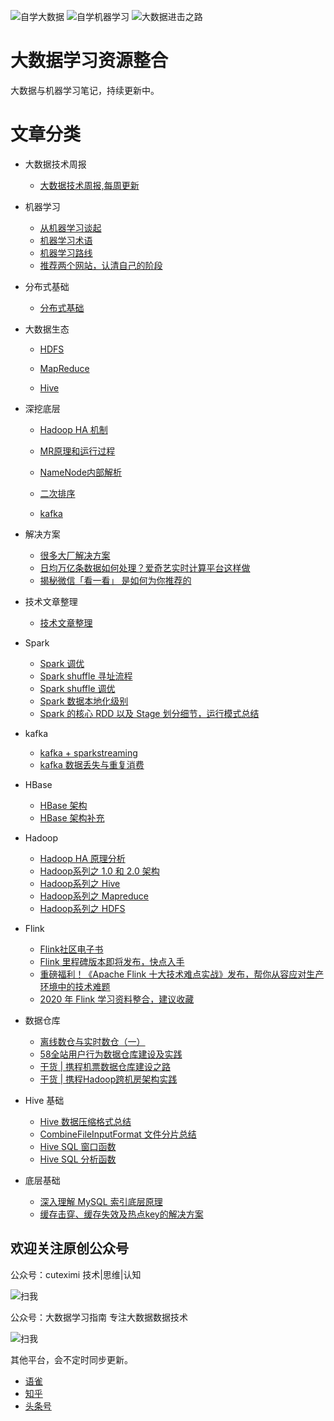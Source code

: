 ![自学大数据](https://img.shields.io/badge/%E8%87%AA%E5%AD%A6-%E5%A4%A7%E6%95%B0%E6%8D%AE-brightgreen.svg)
![自学机器学习](https://img.shields.io/badge/%E8%87%AA%E5%AD%A6-%E6%9C%BA%E5%99%A8%E5%AD%A6%E4%B9%A0-brightgreen.svg)
![大数据进击之路](https://img.shields.io/badge/%E8%87%AA%E5%AD%A6-%E5%A4%A7%E6%95%B0%E6%8D%AE%E8%BF%9B%E5%87%BB%E4%B9%8B%E8%B7%AF-blue.svg)

# 大数据学习资源整合

大数据与机器学习笔记，持续更新中。

# 文章分类
- 大数据技术周报
  - [大数据技术周报,每周更新](https://mp.weixin.qq.com/mp/appmsgalbum?__biz=MzU0OTgxNjMyNA==&action=getalbum&album_id=2052897255342309378&scene=173&from_msgid=2247484324&from_itemidx=1&count=3&nolastread=1#wechat_redirect)

- 机器学习
  - [从机器学习谈起](https://github.com/aikuyun/bigdata-doc/blob/master/docs/ml/ml-guid.md)
  - [机器学习术语](https://github.com/aikuyun/bigdata-doc/blob/master/docs/ml/ml-term.md)
  - [机器学习路线](https://github.com/aikuyun/bigdata-doc/blob/master/docs/ml/study-road.md)
  - [推荐两个网站，认清自己的阶段](https://github.com/aikuyun/bigdata-doc/blob/master/docs/ml/study-website.md)

- 分布式基础

  - [分布式基础](https://github.com/aikuyun/ziyuan/blob/master/docs/distribute/distribute.md)

- 大数据生态
  - [HDFS](https://github.com/aikuyun/ziyuan/tree/master/docs/ziyuan01#hdfs)

  - [MapReduce](https://github.com/aikuyun/ziyuan/tree/master/docs/ziyuan01#mapreduce)

  - [Hive](https://github.com/aikuyun/ziyuan/blob/master/docs/ziyuan01/Hive.md)

- 深挖底层
  - [Hadoop HA 机制](https://github.com/aikuyun/ziyuan/tree/master/docs/ziyuan02#hadoop-ha-%E6%9C%BA%E5%88%B6)

  - [MR原理和运行过程](https://github.com/aikuyun/ziyuan/blob/master/docs/ziyuan02/MRyuanli.md)

  - [NameNode内部解析](https://github.com/aikuyun/ziyuan/blob/master/docs/ziyuan02/MRyuanli.md)

  - [二次排序](https://github.com/aikuyun/ziyuan/blob/master/docs/ziyuan02/secondarySort.md)

  - [kafka](https://github.com/aikuyun/ziyuan/blob/master/docs/ziyuan02/kafka-01.md)

- 解决方案
  - [很多大厂解决方案](https://github.com/aikuyun/ziyuan/blob/master/docs/It-chat/case.md)
  - [日均万亿条数据如何处理？爱奇艺实时计算平台这样做](https://mp.weixin.qq.com/s/DKP08aUSNMOySNcs_y6ODA)
  - [揭秘微信「看一看」 是如何为你推荐的](https://mp.weixin.qq.com/s/Regv8UUc5PH9HcnUq_zq3A)

- 技术文章整理

  - [技术文章整理](https://github.com/aikuyun/ziyuan/blob/master/docs/artical/artical.md)

- Spark
	- [Spark 调优](https://mp.weixin.qq.com/s/iNovecaYkKrytNgQMvIMZw)
	- [Spark shuffle 寻址流程](https://mp.weixin.qq.com/s/0eQPmVnXCbEr1ziPAW569A)
	- [Spark shuffle 调优](https://mp.weixin.qq.com/s/keJnU0trtTW9W-zBWPKD5A)
	- [Spark 数据本地化级别](https://mp.weixin.qq.com/s/kF4zjiambBohSJG9gZW8_g)
	- [Spark 的核心 RDD 以及 Stage 划分细节，运行模式总结](https://mp.weixin.qq.com/s/aPwsPTkFakBwv3MIioaOOg)

- kafka
	- [kafka + sparkstreaming](https://mp.weixin.qq.com/s/wKjSalxFdVkRXGPnNVg_2g)
	- [kafka 数据丢失与重复消费](https://mp.weixin.qq.com/s/ROoVOVgNW8jzdCZeAwLTDQ)

- HBase
	- [HBase 架构](https://mp.weixin.qq.com/s/j2Kbi003Etzw_15KwV0TyQ)
	- [HBase 架构补充](https://mp.weixin.qq.com/s/7yRequ0pqGN_00zi704wwA)

- Hadoop
	- [Hadoop HA 原理分析](https://mp.weixin.qq.com/s/BmVvoi8k0mU9pmGQCl2Sug)
	- [Hadoop系列之 1.0 和 2.0 架构](https://mp.weixin.qq.com/s/B_wOtK1gSVlmB4cF5hZG2A)
  - [Hadoop系列之 Hive](https://mp.weixin.qq.com/s/fWKX6NR908fLbVUMFwpj8A)
  - [Hadoop系列之 Mapreduce](https://mp.weixin.qq.com/s/JDDTTy6QfZtwz547M88GMQ)
  - [Hadoop系列之 HDFS](https://mp.weixin.qq.com/s/Dcsat0-iRB_xYRBoMfhoXg)

- Flink
  - [Flink社区电子书](https://mp.weixin.qq.com/s?__biz=MzIwMjA2MTk4Ng==&mid=2247485438&idx=1&sn=2bb7f82402dc4607f94cdb78e48cd48b&chksm=96e52633a192af25a5c6b2371dfed395aa46168639c01bb49dbc36381f2b3dd889bfe9256d6a&xtrack=1&scene=0&subscene=91&sessionid=1555230598&clicktime=1555230760&ascene=7&devicetype=android-27&version=27000334&nettype=cmnet&abtest_cookie=BAABAAoACwASABMABQAjlx4AVpkeAMeZHgDRmR4A3JkeAAAA&lang=zh_CN&pass_ticket=cRjrq%2F8EqXfIhZvDoJO4rqTvtx1hEu4fyHiignznzsezMHPtQ83VFn8G02ozwToC&wx_header=1)
  - [Flink 里程碑版本即将发布，快点入手](https://mp.weixin.qq.com/s/OmTmPHaP0vSPT128eAf2Ig)
  - [重磅福利！《Apache Flink 十大技术难点实战》发布，帮你从容应对生产环境中的技术难题](https://mp.weixin.qq.com/s/U3c4oXFLPuc4XiUNUY55gg)
  - [2020 年 Flink 学习资料整合，建议收藏](https://mp.weixin.qq.com/s/wuKBvNbkO-pTWZEMSvGLNg)



- 数据仓库
  - [离线数仓与实时数仓（一）](https://mp.weixin.qq.com/s/dpwQ4sx-IWL66m03lPa6rg)
  - [58全站用户行为数据仓库建设及实践](https://mp.weixin.qq.com/s/MnfdsLHGjK9okv020cS_Kg)
  - [干货 | 携程机票数据仓库建设之路](https://mp.weixin.qq.com/s/oPQFDl-A-6BnPXhNdwnePA)
  - [干货 | 携程Hadoop跨机房架构实践](https://mp.weixin.qq.com/s/S5SXNabYqwyUMl1ReLayKw)

- Hive 基础
  - [Hive 数据压缩格式总结](https://mp.weixin.qq.com/s/T6Y4vMYghb_asWdtsZnjpA)
  - [CombineFileInputFormat 文件分片总结](https://mp.weixin.qq.com/s/DZ-CfrVrr7i0iA2GRdBN1g)
  - [Hive SQL 窗口函数](https://mp.weixin.qq.com/s/qhP2tOS5plxaczPN1JkWJw)
  - [Hive SQL 分析函数](https://mp.weixin.qq.com/s/6nNr97z-Rj5Alofl8wCwhw)

- 底层基础
  - [深入理解 MySQL 索引底层原理](https://mp.weixin.qq.com/s/J7eQcwBgQEGJk4bGIa9wDA)
  - [缓存击穿、缓存失效及热点key的解决方案](https://mp.weixin.qq.com/s/TqqTDy2YizLMwE0tyHxKVA)

## 欢迎关注原创公众号

公众号：cuteximi   技术|思维|认知

![扫我](https://cdn.nlark.com/yuque/0/2019/jpeg/199648/1576915516590-assets/web-upload/ea981007-28f3-4c56-9e85-edd18d3cc244.jpeg)

公众号：大数据学习指南 专注大数据数据技术

![扫我](https://cdn.nlark.com/yuque/0/2021/png/199648/1631944506464-83677e15-283f-43de-b106-5ff823300c85.png?x-oss-process=image%2Fresize%2Cw_900%2Climit_0)

其他平台，会不定时同步更新。

- [语雀](https://www.yuque.com/cuteximi/base)
- [知乎](https://zhuanlan.zhihu.com/bigdata1995)
- [头条号](https://www.toutiao.com/c/user/70068423102/#mid=1579500719412238)
